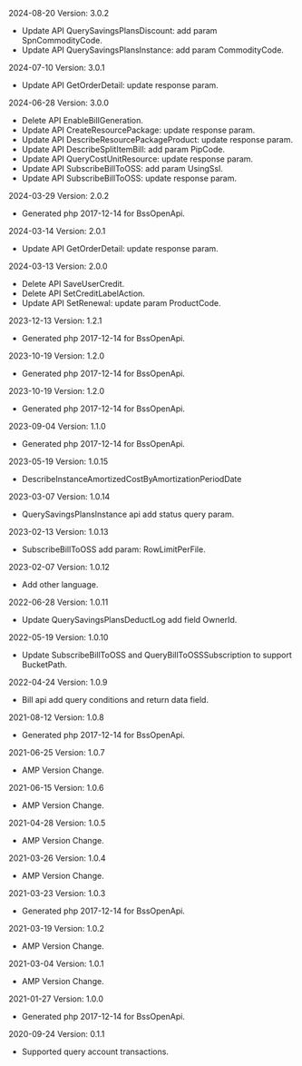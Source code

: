 2024-08-20 Version: 3.0.2
- Update API QuerySavingsPlansDiscount: add param SpnCommodityCode.
- Update API QuerySavingsPlansInstance: add param CommodityCode.


2024-07-10 Version: 3.0.1
- Update API GetOrderDetail: update response param.


2024-06-28 Version: 3.0.0
- Delete API EnableBillGeneration.
- Update API CreateResourcePackage: update response param.
- Update API DescribeResourcePackageProduct: update response param.
- Update API DescribeSplitItemBill: add param PipCode.
- Update API QueryCostUnitResource: update response param.
- Update API SubscribeBillToOSS: add param UsingSsl.
- Update API SubscribeBillToOSS: update response param.


2024-03-29 Version: 2.0.2
- Generated php 2017-12-14 for BssOpenApi.

2024-03-14 Version: 2.0.1
- Update API GetOrderDetail: update response param.


2024-03-13 Version: 2.0.0
- Delete API SaveUserCredit.
- Delete API SetCreditLabelAction.
- Update API SetRenewal: update param ProductCode.


2023-12-13 Version: 1.2.1
- Generated php 2017-12-14 for BssOpenApi.

2023-10-19 Version: 1.2.0
- Generated php 2017-12-14 for BssOpenApi.

2023-10-19 Version: 1.2.0
- Generated php 2017-12-14 for BssOpenApi.

2023-09-04 Version: 1.1.0
- Generated php 2017-12-14 for BssOpenApi.

2023-05-19 Version: 1.0.15
- DescribeInstanceAmortizedCostByAmortizationPeriodDate

2023-03-07 Version: 1.0.14
- QuerySavingsPlansInstance api add status query param. 


2023-02-13 Version: 1.0.13
- SubscribeBillToOSS add param: RowLimitPerFile. 

2023-02-07 Version: 1.0.12
- Add other language.

2022-06-28 Version: 1.0.11
- Update QuerySavingsPlansDeductLog add field OwnerId.

2022-05-19 Version: 1.0.10
- Update SubscribeBillToOSS and QueryBillToOSSSubscription to support BucketPath.

2022-04-24 Version: 1.0.9
- Bill api add query conditions and return data field.

2021-08-12 Version: 1.0.8
- Generated php 2017-12-14 for BssOpenApi.

2021-06-25 Version: 1.0.7
- AMP Version Change.

2021-06-15 Version: 1.0.6
- AMP Version Change.

2021-04-28 Version: 1.0.5
- AMP Version Change.

2021-03-26 Version: 1.0.4
- AMP Version Change.

2021-03-23 Version: 1.0.3
- Generated php 2017-12-14 for BssOpenApi.

2021-03-19 Version: 1.0.2
- AMP Version Change.

2021-03-04 Version: 1.0.1
- AMP Version Change.

2021-01-27 Version: 1.0.0
- Generated php 2017-12-14 for BssOpenApi.

2020-09-24 Version: 0.1.1
- Supported query account transactions.

